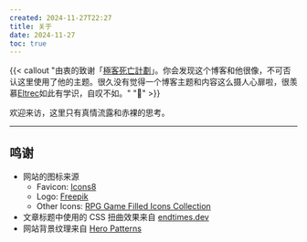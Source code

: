 ```yaml
---
created: 2024-11-27T22:27
title: 关于
date: 2024-11-27
toc: true
---
```


{{< callout "由衷的致谢「[極客死亡計劃](https://www.geedea.pro/)」。你会发现这个博客和他很像，不可否认这里使用了他的主题。很久没有觉得一个博客主题和内容这么摄人心扉啦，很羡慕[Eltrec](https://www.guhub.cn/)如此有学识，自叹不如。" "🫡" >}}


欢迎来访，这里只有真情流露和赤裸的思考。

---

## 鸣谢

- 网站的图标来源
	- Favicon: [Icons8](https://icons8.com/icon/dFh2MtWbG5FC/skull)
	- Logo: [Freepik](http://www.freepik.com)
	- Other Icons: [RPG Game Filled Icons Collection](https://www.svgrepo.com/collection/rpg-game-filled-icons/)
- 文章标题中使用的 CSS 扭曲效果来自 [endtimes.dev](https://endtimes.dev)
- 网站背景纹理来自 [Hero Patterns](https://heropatterns.com)
